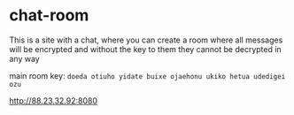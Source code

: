# chat-room
This is a site with a chat, where you can create a room where all messages will be encrypted and without the key to them they cannot be decrypted in any way

main room key: `doeda otiuho yidate buixe ojaehonu ukiko hetua udedigei ozu`

http://88.23.32.92:8080
